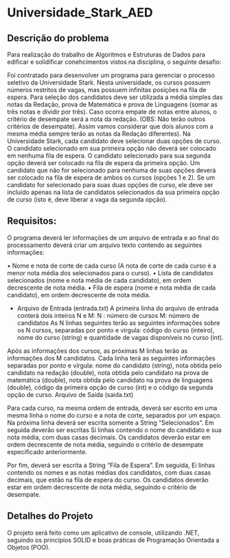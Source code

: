 # Universidade_Stark_AED

## Descrição do problema

Para realização do trabalho de Algoritmos e Estruturas de Dados para edificar e solidificar conehcimentos vistos na disciplina, o seguinte desafio:

Foi contratado para desenvolver um programa para gerenciar o processo seletivo da Universidade Stark. Nesta universidade, os cursos possuem números restritos de vagas, mas possuem infinitas posições
na fila de espera. Para seleção dos candidatos deve ser utilizada a média simples das notas da Redação, prova de Matemática e prova de Linguagens (somar as três notas e dividir por três). Caso ocorra 
empate de notas entre alunos, o critério de desempate será a nota da redação. 
(OBS: Não terão outros critérios de desempate). 
Assim vamos considerar que dois alunos com a mesma média sempre terão as notas da Redação diferentes). Na Universidade Stark, cada candidato deve selecionar duas opções de curso. 
O candidato selecionado em sua primeira opção não deverá ser colocado em nenhuma fila de espera. O candidato selecionado para sua segunda opção deverá ser colocado na fila de espera da primeira opção. 
Um candidato que não for selecionado para nenhuma de suas opções deverá ser colocado na fila de espera de ambos os cursos (opções 1 e 2). Se um candidato for selecionado para suas duas
opções de curso, ele deve ser incluído apenas na lista de candidatos selecionados da sua primeira opção de curso (isto é, deve liberar a vaga da segunda opção).


## Requisitos: 

O programa deverá ler informações de um arquivo de entrada e ao final do processamento deverá criar um arquivo texto
contendo as seguintes informações:

• Nome e nota de corte de cada curso (A nota de corte de cada curso é a menor nota média dos selecionados para
o curso).
• Lista de candidatos selecionados (nome e nota média de cada candidato), em ordem decrescente de nota média.
• Fila de espera (nome e nota média de cada candidato), em ordem decrescente de nota média.

- Arquivo de Entrada (entrada.txt)
A primeira linha do arquivo de entrada conterá dois inteiros N e M:
N : número de cursos
M: número de candidatos
As N linhas seguintes terão as seguintes informações sobre os N cursos, separadas por ponto e vírgula: código do curso
(inteiro), nome do curso (string) e quantidade de vagas disponíveis no curso (int).

Após as informações dos cursos, as próximas M linhas terão as informações dos M candidatos. Cada linha terá as
seguintes informações separadas por ponto e vírgula: nome do candidato (string), nota obtida pelo candidato na redação
(double), nota obtida pelo candidato na prova de matemática (double), nota obtida pelo candidato na prova de linguagens
(double), código da primeira opção de curso (int) e o código da segunda opção de curso.
Arquivo de Saída (saida.txt)

Para cada curso, na mesma ordem de entrada, deverá ser escrito em uma mesma linha o nome do curso e a nota de corte, separados por um espaço.
Na próxima linha deverá ser escrita somente a String “Selecionados”. Em seguida deverão ser escritas Si linhas contendo
o nome do candidato e sua nota média, com duas casas decimais. 
Os candidatos deverão estar em ordem decrescente de nota média, seguindo o critério de desempate especificado anteriormente.

Por fim, deverá ser escrita a String “Fila de Espera”. Em seguida, Ei linhas contendo os nomes e as notas médias dos
candidatos, com duas casas decimais, que estão na fila de espera do curso.
 Os candidatos deverão estar em ordem decrescente de nota média, seguindo o critério de desempate.

## Detalhes do Projeto

O projeto será feito como um aplicativo de console, utilizando .NET, seguindo os princípios SOLID e boas práticas de Programação Orientada a Objetos (POO).

